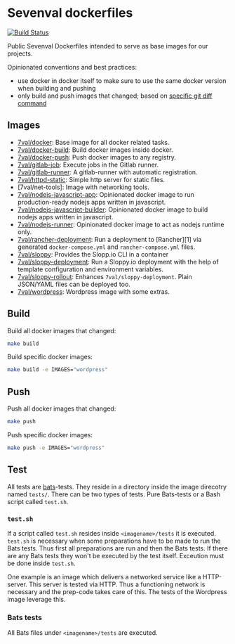 # Sevenval dockerfiles

[![Build Status](https://travis-ci.org/sevenval/dockerfiles.svg?branch=master)](https://travis-ci.org/sevenval/dockerfiles)

Public Sevenval Dockerfiles intended to serve as base images for our projects.

Opinionated conventions and best practices:
- use docker in docker itself to make sure to use the same docker version when building and pushing
- only build and push images that changed; based on [specific git diff command][0]

## Images

* [7val/docker]: Base image for all docker related tasks.
* [7val/docker-build]: Build docker images inside docker.
* [7val/docker-push]: Push docker images to any registry.
* [7val/gitlab-job]: Execute jobs in the Gitlab runner.
* [7val/gitlab-runner]: A gitlab-runner with automatic registration.
* [7val/httpd-static]: Simple http server for static files.
* [7val/net-tools]: Image with networking tools.
* [7val/nodejs-javascript-app]: Opinionated docker image to run production-ready
  nodejs apps written in javascript.
* [7val/nodejs-javascript-builder]: Opinionated docker image to build nodejs
  apps written in javascript.
* [7val/nodejs-runner]: Opinionated docker image to act as nodejs runtime only.
* [7val/rancher-deployment]: Run a deployment to [Rancher][1] via generated
  `docker-compose.yml` and `rancher-compose.yml` files.
* [7val/sloppy]: Provides the Slopp.io CLI in a container
* [7val/sloppy-deployment]: Run a Sloppy.io deployment with the help of template
  configuration and environment variables.
* [7val/sloppy-rollout]: Enhances `7val/sloppy-deployment`. Plain JSON/YAML
  files can be deployed too.
* [7val/wordpress]: Wordpress image with some extras.

## Build

Build all docker images that changed:
```bash
make build
```

Build specific docker images:
```bash
make build -e IMAGES="wordpress"
```

## Push

Push all docker images that changed:
```bash
make push
```

Push specific docker images:
```bash
make push -e IMAGES="wordpress"
```

## Test

All tests are
[bats](https://github.com/bats-core/bats-core)-tests. They reside in a directory
inside the image direcotry named `tests/`. There can be two types of
tests. Pure Bats-tests or a Bash script called `test.sh`.

### `test.sh`

If a script called `test.sh` resides inside `<imagename>/tests` it is executed.
`test.sh` is necessary when some preparations have to be made to run the Bats
tests. Thus first all preparations are run and then the Bats tests.
If there are any Bats tests they won't be executed by the test itself. Exceution
must be done inside `test.sh`.

One example is an image which delivers a networked service like a HTTP-server.
This server is tested via HTTP. Thus a functioning network is necessary and the
prep-code takes care of this. The tests of the Wordpress image leverage this.

### Bats tests

All Bats files under `<imagename>/tests` are executed.



[0]: https://github.com/sevenval/dockerfiles/blob/74ece293784680f18c89d4955a0881f93fd791f6/docker-build/run.sh#L8
[7val/docker]: https://cloud.docker.com/u/7val/repository/docker/7val/docker
[7val/docker-build]: https://cloud.docker.com/u/7val/repository/docker/7val/docker-build
[7val/docker-push]: https://cloud.docker.com/u/7val/repository/docker/7val/docker-push
[7val/gitlab-job]: https://cloud.docker.com/u/7val/repository/docker/7val/gitlab-job
[7val/gitlab-runner]: https://cloud.docker.com/u/7val/repository/docker/7val/gitlab-runner
[7val/httpd-static]: https://cloud.docker.com/u/7val/repository/docker/7val/httpd-static
[7val/nodejs-javascript-app]: https://cloud.docker.com/u/7val/repository/docker/7val/nodejs-javascript-app
[7val/nodejs-javascript-builder]: https://cloud.docker.com/u/7val/repository/docker/7val/nodejs-javascript-builder
[7val/nodejs-runner]: https://cloud.docker.com/u/7val/repository/docker/7val/nodejs-runner
[7val/rancher-deployment]: https://cloud.docker.com/u/7val/repository/docker/7val/rancher-deployment
[7val/sloppy]: https://cloud.docker.com/u/7val/repository/docker/7val/sloppy
[7val/sloppy-deployment]: https://cloud.docker.com/u/7val/repository/docker/7val/sloppy-deployment
[7val/wordpress]: https://cloud.docker.com/u/7val/repository/docker/7val/wordpress
[7val/sloppy-rollout]: https://cloud.docker.com/u/7val/repository/docker/7val/sloppy-rollout

